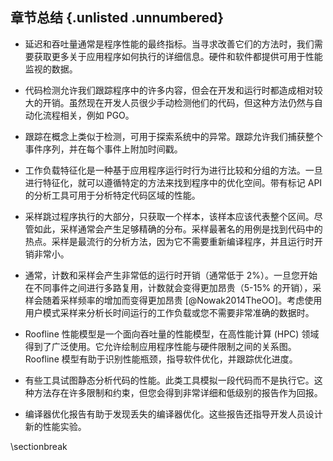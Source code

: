 

## 章节总结 {.unlisted .unnumbered}

* 延迟和吞吐量通常是程序性能的最终指标。当寻求改善它们的方法时，我们需要获取更多关于应用程序如何执行的详细信息。硬件和软件都提供可用于性能监视的数据。

* 代码检测允许我们跟踪程序中的许多内容，但会在开发和运行时都造成相对较大的开销。虽然现在开发人员很少手动检测他们的代码，但这种方法仍然与自动化流程相关，例如 PGO。

* 跟踪在概念上类似于检测，可用于探索系统中的异常。跟踪允许我们捕获整个事件序列，并在每个事件上附加时间戳。

* 工作负载特征化是一种基于应用程序运行时行为进行比较和分组的方法。一旦进行特征化，就可以遵循特定的方法来找到程序中的优化空间。带有标记 API 的分析工具可用于分析特定代码区域的性能。

* 采样跳过程序执行的大部分，只获取一个样本，该样本应该代表整个区间。尽管如此，采样通常会产生足够精确的分布。采样最著名的用例是找到代码中的热点。采样是最流行的分析方法，因为它不需要重新编译程序，并且运行时开销非常小。

* 通常，计数和采样会产生非常低的运行时开销（通常低于 2%）。一旦您开始在不同事件之间进行多路复用，计数就会变得更加昂贵（5-15% 的开销），采样会随着采样频率的增加而变得更加昂贵 [@Nowak2014TheOO]。考虑使用用户模式采样来分析长时间运行的工作负载或您不需要非常准确的数据时。

* Roofline 性能模型是一个面向吞吐量的性能模型，在高性能计算 (HPC) 领域得到了广泛使用。它允许绘制应用程序性能与硬件限制之间的关系图。Roofline 模型有助于识别性能瓶颈，指导软件优化，并跟踪优化进度。

* 有些工具试图静态分析代码的性能。此类工具模拟一段代码而不是执行它。这种方法存在许多限制和约束，但您会得到非常详细和低级别的报告作为回报。

* 编译器优化报告有助于发现丢失的编译器优化。这些报告还指导开发人员设计新的性能实验。


\sectionbreak